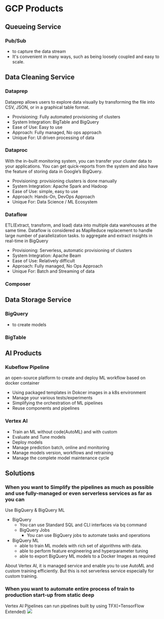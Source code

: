 # GCP Products
## Queueing Service
### Pub/Sub
- to capture the data stream
- It's convenient in many ways, such as being loosely coupled and easy to scale.

## Data Cleaning Service
### Dataprep
Dataprep allows users to explore data visually by transforming the file into CSV, JSON, or in a graphical table format.
- Provisioning: Fully automated provisioning of clusters
- System Integration: BigTable and BigQuery
- Ease of Use: Easy to use
- Approach: Fully managed, No ops approach
- Unique For: UI driven processing of data

### Dataproc
With the in-built monitoring system, you can transfer your cluster data to your applications. 
You can get quick-reports from the system and also have the feature of storing data in Google’s BigQuery.
- Provisioning: provisioning clusters is done manually
- System Integration: Apache Spark and Hadoop
- Ease of Use: simple, easy to use
- Approach: Hands-On, DevOps Approach
- Unique For: Data Science / ML Ecosystem

### Dataflow
ETL(Extract, transform, and load) data into multiple data warehouses at the same time.
Dataflow is considered as MapReduce replacement to handle large number of parallelization tasks.
to aggregate and extract insights in real-time in BigQuery
- Provisioning: Serverless, automatic provisioning of clusters
- System Integration: Apache Beam
- Ease of Use: Relatively difficult
- Approach: Fully managed, No Ops Approach
- Unique For: Batch and Streaming of data

### Composer  

## Data Storage Service

### BigQuery
- to create models
### BigTable

## AI Products
### Kubeflow Pipeline
an open-source platform to create and deploy ML workflow based on docker container
- Using packaged templates in Dokcer images in a k8s environment
- Manage your various tests/experiments
- Simplifying the orchestration of ML pipelines
- Reuse components and pipelines

### Vertex AI
- Train an ML without code(AutoML) and with custom
- Evaluate and Tune models
- Deploy models
- Manage prediction batch, online and monitoring
- Manage models version, workflows and retraining
- Manage the complete model maintenance cycle

## Solutions 
### When you want to Simplify the pipelines as much as possible and use fully-managed or even serverless services as far as you can
Use BigQuery & BigQuery ML

- BigQuery
  - You can use Standard SQL and CLI interfaces via bq command
  - BigQuery Jobs
    - You can use BigQuery jobs to automate tasks and operations
- BigQuery ML
  - able to train ML models with rich set of algorithms with data.
  - able to perform feature engineering and hyperparameter tuning
  - able to export BigQuery ML models to a Docker Images as required

About Vertex AI, 
it is managed service and enable you to use AutoML and custom training efficiently.
But this is not serverless service especially for custom training.

### When you want to automate entire process of train to production start-up from static deep
Vertex AI Pipelines can run pipelines built by using TFX(=TensorFlow Extended)
<img src="https://s3.amazonaws.com/media.whizlabs.com/learn/ml19.png" />
